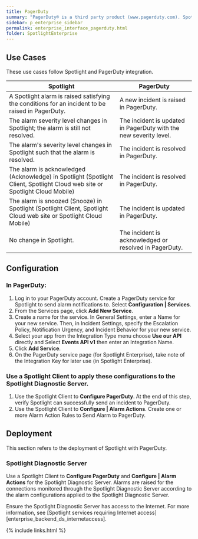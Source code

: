 ```yaml
---
title: PagerDuty
summary: "PagerDuty® is a third party product (www.pagerduty.com). Spotlight can be configured to send an incident report to a PagerDuty service when a Spotlight alarm is raised."
sidebar: p_enterprise_sidebar
permalink: enterprise_interface_pagerduty.html
folder: SpotlightEnterprise
---
```


## Use Cases

These use cases follow Spotlight and PagerDuty integration.

Spotlight | PagerDuty
----------|----------
A Spotlight alarm is raised satisfying the conditions for an incident to be raised in PagerDuty. | A new incident is raised in PagerDuty.
The alarm severity level changes in Spotlight; the alarm is still not resolved. | The incident is updated in PagerDuty with the new severity level.
The alarm's severity level changes in Spotlight such that the alarm is resolved. | The incident is resolved in PagerDuty.
The alarm is acknowledged (Acknowledge) in Spotlight (Spotlight Client, Spotlight Cloud web site or Spotlight Cloud Mobile) | The incident is resolved in PagerDuty.
The alarm is snoozed (Snooze) in Spotlight (Spotlight Client, Spotlight Cloud web site or Spotlight Cloud Mobile) | The incident is updated in PagerDuty.
No change in Spotlight. | The incident is acknowledged or resolved in PagerDuty.


## Configuration

### In PagerDuty:

1. Log in to your PagerDuty account. Create a PagerDuty service for Spotlight to send alarm notifications to. Select **Configuration \| Services**.
2. From the Services page, click **Add New Service**.
3. Create a name for the service. In General Settings, enter a Name for your new service. Then, in Incident Settings, specify the Escalation Policy, Notification Urgency, and Incident Behavior for your new service.
4. Select your app from the Integration Type menu choose **Use our API** directly and Select **Events API v1** then enter an Integration Name.
5. Click **Add Service**.
6. On the PagerDuty service page (for Spotlight Enterprise), take note of the Integration Key for later use (in Spotlight Enterprise).

### Use a Spotlight Client to apply these configurations to the Spotlight Diagnostic Server.

1. Use the Spotlight Client to **Configure PagerDuty**. At the end of this step, verify Spotlight can successfully send an incident to PagerDuty.
2. Use the Spotlight Client to **Configure \| Alarm Actions**. Create one or more Alarm Action Rules to Send Alarm to PagerDuty.


## Deployment

This section refers to the deployment of Spotlight with PagerDuty.

### Spotlight Diagnostic Server


Use a Spotlight Client to **Configure PagerDuty** and **Configure \| Alarm Actions** for the Spotlight Diagnostic Server. Alarms are raised for the connections monitored through the Spotlight Diagnostic Server according to the alarm configurations applied to the Spotlight Diagnostic Server.

Ensure the Spotlight Diagnostic Server has access to the Internet. For more information, see [Spotlight services requiring Internet access][enterprise_backend_ds_internetaccess].


{% include links.html %}
